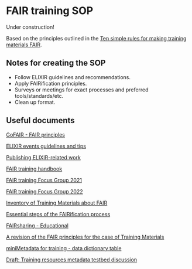 # FAIR training SOP

Under construction!

Based on the principles outlined in the [Ten simple rules for making training materials FAIR](https://doi.org/10.1371/journal.pcbi.1007854).

## Notes for creating the SOP

* Follow ELIXIR guidelines and recommendations.
* Apply FAIRification principles.
* Surveys or meetings for exact processes and preferred tools/standards/etc.
* Clean up format.

## Useful documents

[GoFAIR - FAIR principles](https://www.go-fair.org/fair-principles/i1-metadata-use-formal-accessible-shared-broadly-applicable-language-knowledge-representation/)

[ELIXIR events guidelines and tips](https://docs.google.com/document/d/12YrPsuwEuUywSRaYdjUDjaq-bvhm_e_gOqd1pM44vmc/edit)

[Publishing ELIXIR-related work](https://docs.google.com/document/d/1Xffdea4iUj1mv-vYgiAoZzFAXe0b1gdHo9egrsfPyjw/edit#)

[FAIR training handbook](https://elixir-fair-training.github.io/FAIR-training-handbook/)

[FAIR training Focus Group 2021](https://docs.google.com/document/d/1XkCfXFg_4HHKLirC_nUesoQJxxY0t07voWMN6jtLeeE/edit#)

[FAIR training Focus Group 2022](https://docs.google.com/document/d/1RdnlMiBs8pOXKOLodla9fjKZqXNvzfXVCg2SyrVvmrc/edit#)

[Inventory of Training Materials about FAIR](https://docs.google.com/spreadsheets/d/1S8O3y0M9enTGNf4bF7cuJQHf65oUyRTYGSRPtynZEUk/edit#)

[Essential steps of the FAIRification process](https://docs.google.com/document/d/1Tc30MeYFjze1W1Wd7zje1dW8rsq85BwqnY-SnIVvkvU/edit#)

[FAIRsharing - Educational](https://fairsharing.org/educational/)

[A revision of the FAIR principles for the case of Training Materials](https://docs.google.com/document/d/1xuh19qnYbKuH6_DpIDmLO21_TXv2RuDR6cvaKCNTj_w/edit#heading=h.56ew5ev0soan)

[miniMetadata for training - data dictionary table](https://docs.google.com/spreadsheets/d/1eyNtXjanwQb_nFfM4CJjEb2bMsEZIE4fd4DKnlPKBMc/edit#gid=0)

[Draft: Training resources metadata testbed discussion](https://docs.google.com/document/d/1yN57rnG5gJ78MzoHSqXihLkW567ebLt80Pa-eTkPOJw/edit#heading=h.dhi8bitqavum)